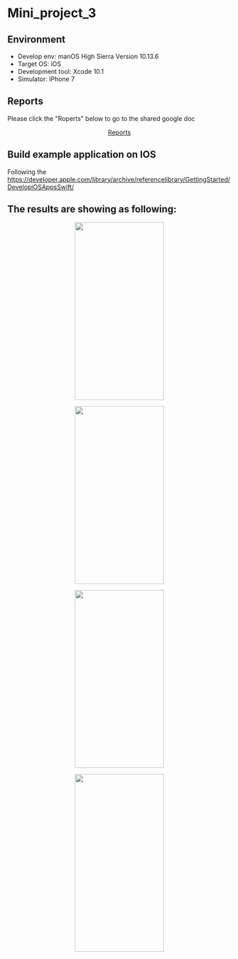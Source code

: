 # Mini_project_3

## Environment
- Develop env: manOS High Sierra Version 10.13.6
- Target OS: iOS
- Development tool: Xcode 10.1
- Simulator: iPhone 7

## Reports

Please click the "Roperts" below to go to the shared google doc
<p align="center">
  <a href="https://docs.google.com/document/d/18MlJEuFiBR3vO3u7bEP88UcVBsp8N8tO9GaoLmCol0k/edit?usp=sharing">Reports</a>
</p>

## Build example application on IOS

Following the https://developer.apple.com/library/archive/referencelibrary/GettingStarted/DevelopiOSAppsSwift/

## The results are showing as following:

<p align="center">
  <img src= "https://github.com/zhangyanyu0722/Mini_project_3/blob/master/Images/Screen%20Shot%202019-12-05%20at%2010.22.20%20PM.png" width="200" height="400">
</p>

<p align="center">
  <img src= "https://github.com/zhangyanyu0722/Mini_project_3/blob/master/Images/Screen%20Shot%202019-12-05%20at%2010.22.32%20PM.png" width="200" height="400">
</p>

<p align="center">
  <img src= "https://github.com/zhangyanyu0722/Mini_project_3/blob/master/Images/Screen%20Shot%202019-12-05%20at%2010.22.48%20PM.png" width="200" height="400">
</p>

<p align="center">
  <img src= "https://github.com/zhangyanyu0722/Mini_project_3/blob/master/Images/Screen%20Shot%202019-12-05%20at%2010.22.59%20PM.png" width="200" height="400">
</p>
